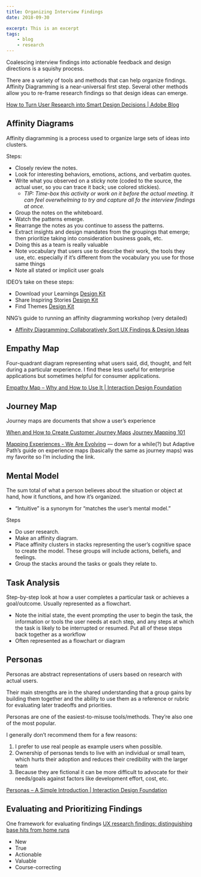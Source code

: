 ```yaml
---
title: Organizing Interview Findings
date: 2018-09-30

excerpt: This is an excerpt
tags:
    - blog
    - research
---
```


Coalescing interview findings into actionable feedback and design directions is a squishy process.

There are a variety of tools and methods that can help organize findings. Affinity Diagramming is a near-universal first step. Several other methods allow you to re-frame research findings so that design ideas can emerge.

[How to Turn User Research into Smart Design Decisions | Adobe Blog](https://theblog.adobe.com/turn-user-research-smart-design-decisions/)

## Affinity Diagrams
Affinity diagramming is a process used to organize large sets of ideas into clusters.

Steps:
* Closely review the notes.
* Look for interesting behaviors, emotions, actions, and verbatim quotes.
* Write what you observed on a sticky note (coded to the
source, the actual user, so you can trace it back; use colored stickies).
    * *TIP: Time-box this activity or work on it before the actual meeting. It can feel overwhelming to try and capture all fo the interview findings at once.*
* Group the notes on the whiteboard.
* Watch the patterns emerge.
* Rearrange the notes as you continue to assess the patterns.
* Extract insights and  design mandates from the groupings that emerge; then prioritize taking into consideration business goals, etc.
* Doing this as a team is really valuable
* Note vocabulary that users use to describe their work, the tools they use, etc. especially if it’s different from the vocabulary you use for those same things
* Note all stated or implicit user goals

IDEO’s take on these steps:
* Download your Learnings [Design Kit](http://www.designkit.org/methods/12)
* Share Inspiring Stories [Design Kit](http://www.designkit.org/methods/13)
* Find Themes [Design Kit](http://www.designkit.org/methods/5)

NNG’s guide to running an affinity diagramming workshop (very detailed)
*  [Affinity Diagramming: Collaboratively Sort UX Findings & Design Ideas](https://www.nngroup.com/articles/affinity-diagram/)

## Empathy Map
Four-quadrant diagram representing what users said, did, thought, and felt  during a particular experience. I find these less useful for enterprise applications but sometimes helpful for consumer applications.

[Empathy Map – Why and How to Use It | Interaction Design Foundation](https://www.interaction-design.org/literature/article/empathy-map-why-and-how-to-use-it)

## Journey Map
Journey maps are documents that show a user’s experience

[When and How to Create Customer Journey Maps](https://www.nngroup.com/articles/customer-journey-mapping/)
[Journey Mapping 101](https://www.nngroup.com/articles/journey-mapping-101/)

[Mapping Experiences - We Are Evolving](https://mappingexperiences.com) — down for a while(?) but Adaptive Path’s guide on experience maps (basically the same as journey maps) was my favorite so I’m including the link.

## Mental Model
The sum total of what a person believes about the situation or object at hand, how it functions, and how it’s organized.

* “Intuitive” is a synonym for “matches the user’s mental model.”

Steps

* Do user research.
* Make an affinity diagram.
* Place affinity clusters in stacks representing the user’s cognitive space to create the model. These groups will include actions, beliefs, and feelings.
* Group the stacks around the tasks or goals they relate to.

## Task Analysis
Step-by-step look at how a user completes a particular task or achieves a goal/outcome. Usually represented as a flowchart.

* Note the initial state, the event prompting the user to begin the task, the information or tools the user needs at each step, and any steps at which the task is likely to be interrupted or resumed. Put all of these steps back together as a workflow
* Often represented as a flowchart or diagram

## Personas
Personas are abstract representations of users based on research with actual users.

Their main strengths are in the shared understanding that a group gains by building them together and the ability to use them as a reference or rubric for evaluating later tradeoffs and priorities.

Personas are one of the easiest-to-misuse tools/methods. They’re also one of the most popular.

I generally don’t recommend them for a few reasons:

1. I prefer to use real people as example users when possible.
2. Ownership of personas tends to live with an individual or small team, which hurts their adoption and reduces their credibility with the larger team
3. Because they are fictional it can be more difficult to advocate for their needs/goals against factors like development effort, cost, etc.

[Personas – A Simple Introduction | Interaction Design Foundation](https://www.interaction-design.org/literature/article/personas-why-and-how-you-should-use-them)

## Evaluating and Prioritizing Findings
One framework for evaluating findings
[UX research findings: distinguishing base hits from home runs](https://medium.com/design-ibm/ux-research-dd8ea8336f08)
* New
* True
* Actionable
* Valuable
* Course-correcting
